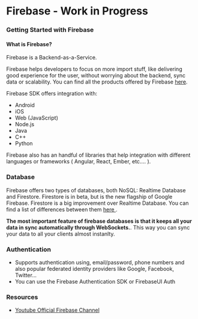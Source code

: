 # Firebase - Work in Progress

### Getting Started with Firebase
#### What is Firebase?
Firebase is a Backend-as-a-Service.
 

Firebase helps developers to focus on more import stuff, like delivering good experience for the user, without worrying about the backend, sync data or scalability.
You can find all the products offered by Firebase [here]( https://firebase.google.com/products/ ).

Firebase SDK offers integration with:
* Android
* iOS
* Web (JavaScript)
* Node.js
* Java
* C++
* Python

Firebase also has an handful of libraries that help integration with different languages or frameworks ( Angular, React, Ember, etc…. ).

### Database
Firebase offers two types of databases, both NoSQL: Realtime Database and Firestore. Firestore is in beta, but is the new flagship of Google Firebase.
Firestore is a big improvement over Realtime Database. You can find a list of differences between them [ here ](https://firebase.google.com/docs/database/rtdb-vs-firestore).

**The most important feature of firebase databases is that it keeps all your data in sync automatically through WebSockets.**. This way you can sync your data to all your clients almost instanlty.

### Authentication
* Supports authentication using, email/password, phone numbers and also popular federated identity providers like Google, Facebook, Twitter…
* You can use the Firebase Authentication SDK or FirebaseUI Auth


### Resources
* [Youtube Official Firebase Channel](https://www.youtube.com/user/Firebase)
